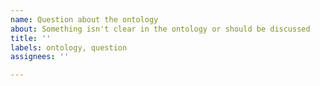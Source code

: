 ```yaml
---
name: Question about the ontology
about: Something isn't clear in the ontology or should be discussed
title: ''
labels: ontology, question
assignees: ''

---
```



